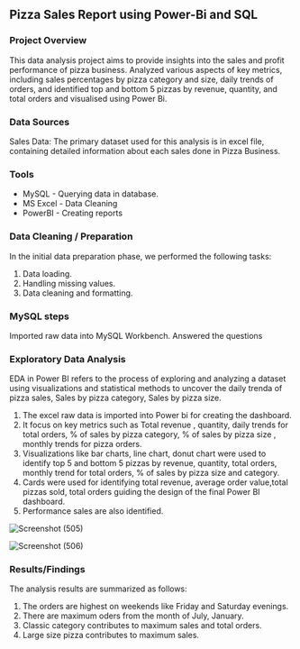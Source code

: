 ## Pizza Sales Report using Power-Bi and SQL

### Project Overview

This data analysis project aims to provide insights into the sales and profit performance of pizza business. Analyzed various aspects of key metrics, including sales percentages by pizza category and size, daily trends of orders, and identified top and bottom 5 pizzas by revenue, quantity, and total orders and visualised using Power Bi.

### Data Sources

Sales Data: The primary dataset used for this analysis is in excel file, containing detailed information about each sales done in Pizza Business.

### Tools

- MySQL -    Querying data in database.
- MS Excel  - Data Cleaning
- PowerBI -  Creating reports

### Data Cleaning / Preparation

In the initial data preparation phase, we performed the following tasks:
 1. Data loading.
 2. Handling missing values.
 3. Data cleaning and formatting.

### MySQL steps
  Imported raw data into MySQL Workbench.
  Answered the questions 

### Exploratory Data Analysis

EDA in Power BI refers to the process of exploring and analyzing a dataset using visualizations and statistical methods to uncover the daily trenda of pizza sales, Sales by pizza category, Sales by pizza size.
 1. The excel raw data is imported into Power bi for creating the dashboard.
 2. It focus on key metrics such as Total revenue , quantity, daily trends for total orders, % of sales by pizza category, % of sales by pizza size , monthly trends for pizza orders. 
 3. Visualizations like bar charts, line chart, donut chart were used to identify top 5 and bottom 5 pizzas by revenue, quantity, total orders, monthly trend for total orders, % of sales by pizza size and category. 
 4. Cards were used for identifying total revenue, average order value,total pizzas sold, total orders guiding the design of the final Power BI dashboard.
 5. Performance sales are also identified.
    
![Screenshot (505)](https://github.com/user-attachments/assets/b8f9ce44-0659-4ed1-976e-49f56f102efc)

![Screenshot (506)](https://github.com/user-attachments/assets/f94f00b1-514f-4fbb-a22d-98c2e71c3141)



### Results/Findings

The analysis results are summarized as follows:
 1. The orders are highest on weekends like Friday and Saturday evenings.
 2. There are maximum oders from the month of July, January.
 3. Classic category contributes to maximum sales and total orders.
 4. Large size pizza contributes to maximum sales.






